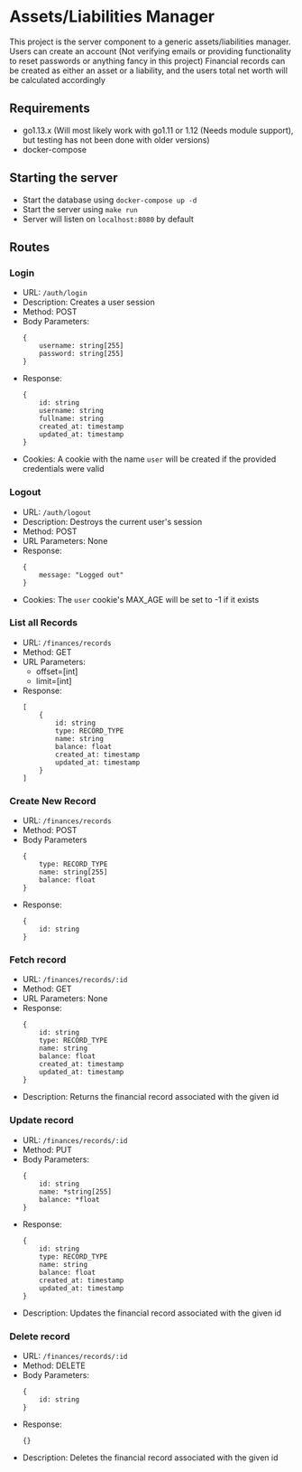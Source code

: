 # Assets/Liabilities Manager

This project is the server component to a generic assets/liabilities manager.
Users can create an account (Not verifying emails or providing functionality to reset passwords or anything fancy in this project)
Financial records can be created as either an asset or a liability, and the users total net worth will be calculated accordingly

## Requirements
- go1.13.x (Will most likely work with go1.11 or 1.12 (Needs module support), but testing has not been done with older versions)
- docker-compose

## Starting the server
- Start the database using ```docker-compose up -d```
- Start the server using ```make run```
- Server will listen on ```localhost:8080``` by default


## Routes

### Login
- URL: ```/auth/login```
- Description: Creates a user session
- Method: POST
- Body Parameters:
    ```
    {
        username: string[255]
        password: string[255]
    }
    ```
- Response:
    ```
    {
        id: string
        username: string
        fullname: string
        created_at: timestamp
        updated_at: timestamp
    }
    ```
- Cookies: A cookie with the name ```user``` will be created if the provided credentials were valid

### Logout
- URL: ```/auth/logout```
- Description: Destroys the current user's session
- Method: POST
- URL Parameters: None
- Response:
    ```
    {
        message: "Logged out"
    }
    ```
- Cookies: The ```user``` cookie's MAX_AGE will be set to -1 if it exists

### List all Records
- URL: ```/finances/records```
- Method: GET
- URL Parameters:
  - offset=[int]
  - limit=[int]
- Response:
    ```
    [
        {
            id: string
            type: RECORD_TYPE
            name: string
            balance: float
            created_at: timestamp
            updated_at: timestamp
        }
    ]
    ```

### Create New Record
- URL: ```/finances/records```
- Method: POST
- Body Parameters
    ```
    {
        type: RECORD_TYPE
        name: string[255]
        balance: float
    }
    ```
- Response:
    ```
    {
        id: string
    }
    ```


### Fetch record
- URL: ```/finances/records/:id```
- Method: GET
- URL Parameters: None
- Response:
    ```
    {
        id: string
        type: RECORD_TYPE
        name: string
        balance: float
        created_at: timestamp
        updated_at: timestamp
    }
    ```
- Description: Returns the financial record associated with the given id

### Update record
- URL: ```/finances/records/:id```
- Method: PUT
- Body Parameters:
    ```
    {
        id: string
        name: *string[255]
        balance: *float
    }
    ```
- Response:
    ```
    {
        id: string
        type: RECORD_TYPE
        name: string
        balance: float
        created_at: timestamp
        updated_at: timestamp
    }
    ```
- Description: Updates the financial record associated with the given id

### Delete record
- URL: ```/finances/records/:id```
- Method: DELETE
- Body Parameters:
    ```
    {
        id: string
    }
    ```
- Response:
    ```
    {}
    ```
- Description: Deletes the financial record associated with the given id